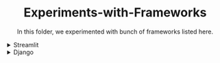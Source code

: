 <h1 align="center">Experiments-with-Frameworks</h1>
<p align="center">
In this folder, we experimented with bunch of frameworks listed here. 
</p>

<details>
<summary>Streamlit</summary>
<br>
  
pip install streamlit

cd Experiments-with-Frameworks

cd Streamlit 

streamlit run main.py
</details>



<details>
<summary>Django</summary>
<br>
<b>Requirements: Ubuntu 20.04</b>

sudo apt install python3-django

cd Experiments-with-Frameworks

cd Django

** cd into directory that has the "manage.py" file **
python3 manage.py migrate  ** This will run the file globally instead of the virtualenv **
python3 manage.py runserver
</details>

